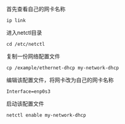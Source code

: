 首先查看自己的网卡名称
```shell
ip link
```

进入netctl目录
```shell
cd /etc/netctl
```

复制一份网络配置文件
```shell
cp /example/ethernet-dhcp my-network-dhcp
```

编辑该配置文件，将网卡改为自己的网卡名称
```
Interface=enp0s3
```

启动该配置文件

```shell
netctl enable my-network-dhcp
```
